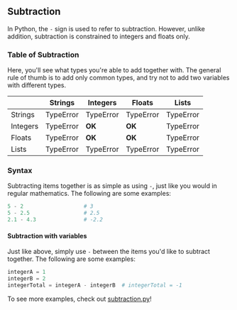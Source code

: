 ## Subtraction

In Python, the `-` sign is used to refer to subtraction. However, unlike addition, subtraction is constrained to integers and floats only.

### Table of Subtraction

Here, you'll see what types you're able to add together with. The general rule of thumb is to add only common types, and try not to add two variables with different types.

|          | Strings   | Integers  | Floats    | Lists     |
|----------|-----------|-----------|-----------|-----------|
| Strings  |     TypeError    | TypeError | TypeError | TypeError |
| Integers | TypeError |     **OK**    |     **OK**    | TypeError |
| Floats   | TypeError |     **OK**    |     **OK**    | TypeError |
| Lists    | TypeError | TypeError | TypeError |     TypeError    |

### Syntax

Subtracting items together is as simple as using `-`, just like you would in regular mathematics. The following are some examples:

```python
5 - 2                   # 3
5 - 2.5                 # 2.5
2.1 - 4.3               # -2.2
```

#### Subtraction with variables

Just like above, simply use `-` between the items you'd like to subtract together. The following are some examples:

```python
integerA = 1
integerB = 2
integerTotal = integerA - integerB  # integerTotal = -1
```

To see more examples, check out [subtraction.py](https://github.com/Avicity7/pyhelp/blob/master/operators/subtraction/subtraction.py)!